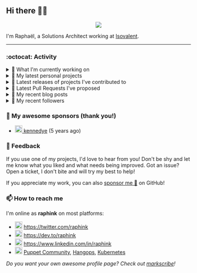 ## Hi there 👋🏼


<p align="center">
  <a href="https://github.com/ryo-ma/github-profile-trophy"><img src="https://github-profile-trophy.vercel.app/?username=raphink&theme=darkhub&margin-w=15&margin-h=15&no-frame=true&column=5"/></a>
</p>


I'm Raphaël, a Solutions Architect working at [Isovalent](https://github.com/isovalent).

<hr />


### :octocat: Activity

<details>
<summary>👷 What I'm currently working on</summary>

- [raphink/raads-r](https://github.com/raphink/raads-r) -  (6 days ago)
- [raphink/dotfiles](https://github.com/raphink/dotfiles) -  (1 week ago)
- [isovalent/instruqt-go](https://github.com/isovalent/instruqt-go) - A Go library for the Instruqt API (3 weeks ago)
- [isovalent/credly-go](https://github.com/isovalent/credly-go) - A Go library for the Credly API (1 month ago)
- [raphink/conjugame](https://github.com/raphink/conjugame) -  (5 months ago)
</details>

<details>
<summary>🌱 My latest personal projects</summary>

- [raphink/raads-r](https://github.com/raphink/raads-r) - 
- [raphink/blankword](https://github.com/raphink/blankword) - 
- [raphink/conjugame](https://github.com/raphink/conjugame) - 
- [raphink/realitycheck](https://github.com/raphink/realitycheck) - a lightweight web app designed to help tweens and teens develop critical thinking skills in the age of social media
- [raphink/scriptoguessr](https://github.com/raphink/scriptoguessr) - A Bible verse localisation game
</details>

<details>
<summary>🔭 Latest releases of projects I've contributed to</summary>

- [cilium/cilium](https://github.com/cilium/cilium) ([v1.19.0-pre.1](https://github.com/cilium/cilium/releases/tag/v1.19.0-pre.1), 2 weeks ago) - eBPF-based Networking, Security, and Observability
- [isovalent/instruqt-go](https://github.com/isovalent/instruqt-go) ([v1.7.0](https://github.com/isovalent/instruqt-go/releases/tag/v1.7.0), 10 months ago) - A Go library for the Instruqt API
- [cloud-native-suisse-romande/governance](https://github.com/cloud-native-suisse-romande/governance) ([v1.0.0](https://github.com/cloud-native-suisse-romande/governance/releases/tag/v1.0.0), 1 year ago) - Organization and Association governance
- [isovalent/credly-go](https://github.com/isovalent/credly-go) ([v1.0.0](https://github.com/isovalent/credly-go/releases/tag/v1.0.0), 1 year ago) - A Go library for the Credly API
- [cc-translators/sagesse](https://github.com/cc-translators/sagesse) ([2017-03-25_1](https://github.com/cc-translators/sagesse/releases/tag/2017-03-25_1), 8 years ago) - « Sagesse pour Aujourd&#39;hui », Chuck Smith
</details>

<details>
<summary>🔨 Latest Pull Requests I've proposed</summary>

- [Webapp: image and service](https://github.com/nvibert/ML-Tutorial/pull/2) on [nvibert/ML-Tutorial](https://github.com/nvibert/ML-Tutorial) (1 week ago)
- [webapp: image and service](https://github.com/Irene-Ting/DS-K8S-Tutorial/pull/1) on [Irene-Ting/DS-K8S-Tutorial](https://github.com/Irene-Ting/DS-K8S-Tutorial) (1 week ago)
</details>

<details>
<summary>📜 My recent blog posts</summary>

- [How to Automatically Issue Badges for Instruqt Labs](https://dev.to/raphink/how-to-automatically-issue-badges-for-instruqt-labs-18k5) (1 year ago)
- [Streamlining Access to Embedded Instruqt Labs](https://dev.to/raphink/streamlining-access-to-embedded-instruqt-labs-4ph9) (1 year ago)
- [Towards a Modular DevOps Stack](https://dev.to/camptocamp-ops/towards-a-modular-devops-stack-257c) (3 years ago)
- [A 15-year Puppet Journey](https://dev.to/raphink/a-15-year-puppet-journey-4o39) (3 years ago)
- [How to allow dynamic Terraform Provider Configuration](https://dev.to/camptocamp-ops/how-to-allow-dynamic-terraform-provider-configuration-20ik) (4 years ago)
</details>

<details>
<summary>👥 My recent followers</summary>

- [<img src="https://avatars.githubusercontent.com/u/5387930?u=1cd0cfa4ab9c6e30da495e621b850e4f61a203aa&amp;v=4" height="20"/> XiaomingX](https://github.com/XiaomingX)
- [<img src="https://avatars.githubusercontent.com/u/152213653?u=991da221455c46c804d6707fc94ee6400d2cd578&amp;v=4" height="20"/> ankit78v](https://github.com/ankit78v)
- [<img src="https://avatars.githubusercontent.com/u/230525653?u=7c0f3b281e3cf2e8dfc3a7fa82d318c579d9d2fb&amp;v=4" height="20"/> jediVUE](https://github.com/jediVUE)
- [<img src="https://avatars.githubusercontent.com/u/147196872?v=4" height="20"/> LosDragonflyos](https://github.com/LosDragonflyos)
- [<img src="https://avatars.githubusercontent.com/u/1595489?u=e314a01af4f5c0485a849c0f9899c6e35659c6f2&amp;v=4" height="20"/> vadim-ux](https://github.com/vadim-ux)
</details>


### 💚 My awesome sponsors (thank you!)

- [<img src="https://avatars.githubusercontent.com/u/1110127?v=4" height="20"/> kennedye](https://github.com/kennedye) (5 years ago)


### 💬 Feedback

If you use one of my projects, I'd love to hear from you!
Don't be shy and let me know what you liked and what needs being improved.
Got an issue? Open a ticket, I don't bite and will try my best to help!

If you appreciate my work, you can also [sponsor me 💚](https://github.com/sponsors/raphink) on GitHub!


### 📫 How to reach me

I'm online as **raphink** on most platforms:

- <img src="https://raw.githubusercontent.com/FortAwesome/Font-Awesome/master/svgs/brands/twitter.svg" width="20" alt="Twitter" /> https://twitter.com/raphink
- <img src="https://raw.githubusercontent.com/FortAwesome/Font-Awesome/master/svgs/brands/dev.svg" width="20" alt="Blog" /> https://dev.to/raphink
- <img src="https://raw.githubusercontent.com/FortAwesome/Font-Awesome/master/svgs/brands/linkedin.svg" width="20" alt="LinkedIn" /> https://www.linkedin.com/in/raphink
- <img src="https://raw.githubusercontent.com/FortAwesome/Font-Awesome/master/svgs/brands/slack.svg" width="20" alt="Slack" /> [Puppet Community](https://slack.puppet.com/), [Hangops](https://signup.hangops.com/), [Kubernetes](https://slack.k8s.io/)

*Do you want your own awesome profile page? Check out [markscribe](https://github.com/muesli/markscribe)!*
